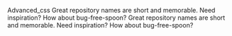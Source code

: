 Advanced_css
Great repository names are short and memorable. Need inspiration? How about bug-free-spoon?
Great repository names are short and memorable. Need inspiration? How about bug-free-spoon?
